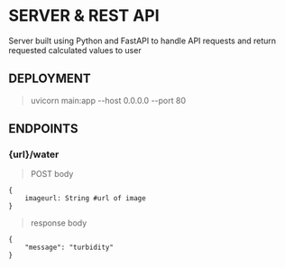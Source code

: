 # SERVER & REST API
Server built using Python and FastAPI to handle API requests and return requested calculated values to user


## DEPLOYMENT

> uvicorn main:app --host 0.0.0.0 --port 80


## ENDPOINTS

### **{url}/water**

> POST body
```
{
    imageurl: String #url of image
}
```

> response body
```
{
    "message": "turbidity"
}
```
